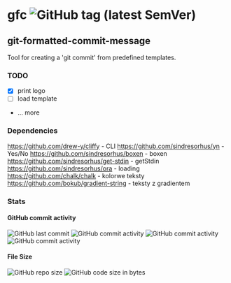 # gfc ![GitHub tag (latest SemVer)](https://img.shields.io/github/tag/ambus/gfc.svg)

## git-formatted-commit-message

Tool for creating a 'git commit' from predefined templates.

### TODO

- [x] print logo
- [ ] load template
- ... more

### Dependencies

https://github.com/drew-y/cliffy - CLI
https://github.com/sindresorhus/yn - Yes/No
https://github.com/sindresorhus/boxen - boxen
https://github.com/sindresorhus/get-stdin - getStdin
https://github.com/sindresorhus/ora - loading
https://github.com/chalk/chalk - kolorwe teksty
https://github.com/bokub/gradient-string - teksty z gradientem

### Stats

#### GitHub commit activity

![GitHub last commit](https://img.shields.io/github/last-commit/ambus/gfc.svg)
![GitHub commit activity](https://img.shields.io/github/commit-activity/y/ambus/gfc.svg)
![GitHub commit activity](https://img.shields.io/github/commit-activity/m/ambus/gfc.svg)
![GitHub commit activity](https://img.shields.io/github/commit-activity/w/ambus/gfc.svg)

#### File Size

![GitHub repo size](https://img.shields.io/github/repo-size/ambus/gfc.svg)
![GitHub code size in bytes](https://img.shields.io/github/languages/code-size/ambus/gfc.svg)
